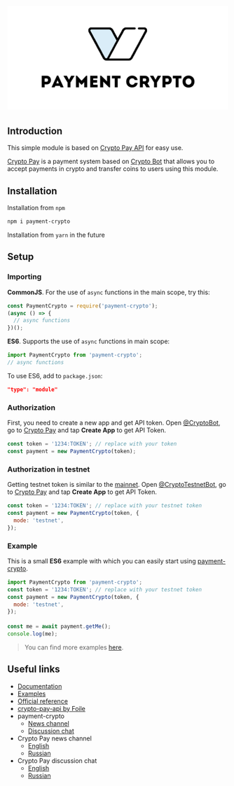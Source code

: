 # [![Payment Crypto](media/banner.png)][12]

## Introduction

This simple module is based on [Crypto Pay API][3] for easy use.

[Crypto Pay][3] is a payment system based on [Crypto Bot][4] that allows you to accept payments in crypto and transfer coins to users using this module.

## Installation

Installation from `npm`

```sh
npm i payment-crypto
```

Installation from `yarn` in the future

## Setup

### Importing

**CommonJS**. For the use of `async` functions in the main scope, try this:

```js
const PaymentCrypto = require('payment-crypto');
(async () => {
  // async functions
})();
```

**ES6**. Supports the use of `async` functions in main scope:

```js
import PaymentCrypto from 'payment-crypto';
// async functions
```

To use ES6, add to `package.json`:

```json
"type": "module"
```

### Authorization

First, you need to create a new app and get API token. Open [@CryptoBot][1], go to [Crypto Pay][3] and tap **Create App** to get API Token.

```js
const token = '1234:TOKEN'; // replace with your token
const payment = new PaymentCrypto(token);
```

### Authorization in testnet

Getting testnet token is similar to the [mainnet](#authorization). Open [@CryptoTestnetBot][2], go to [Crypto Pay][4] and tap **Create App** to get API Token.

```js
const token = '1234:TOKEN'; // replace with your testnet token
const payment = new PaymentCrypto(token, {
  mode: 'testnet',
});
```

### Example

This is a small **ES6** example with which you can easily start using [payment-crypto][12].

```js
import PaymentCrypto from 'payment-crypto';
const token = '1234:TOKEN'; // replace with your testnet token
const payment = new PaymentCrypto(token, {
  mode: 'testnet',
});

const me = await payment.getMe();
console.log(me);
```

> You can find more examples [here](docs/examples.md).

## Useful links

- [Documentation](docs/functions.md)
- [Examples](docs/examples.md)
- [Official reference][11]
- [crypto-pay-api by Foile][13]
- payment-crypto
  - [News channel][9]
  - [Discussion chat][10]
- Crypto Pay news channel
  - [English][5]
  - [Russian][6]
- Crypto Pay discussion chat
  - [English][7]
  - [Russian][8]

[1]: https://t.me/CryptoBot
[2]: https://t.me/CryptoTestnetBot
[3]: https://t.me/CryptoBot?start=pay
[4]: https://t.me/CryptoTestnetBot?start=pay
[5]: https://t.me/CryptoBotEN
[6]: https://t.me/CryptoBotRU
[7]: https://t.me/CryptoPayDev
[8]: https://t.me/CryptoPayDevRU
[9]: https://t.me/KioDev
[10]: https://t.me/KioDevChat
[11]: https://help.crypt.bot/crypto-pay-api
[12]: https://npmjs.com/package/payment-crypto
[13]: https://npmjs.com/package/@foile/crypto-pay-api
